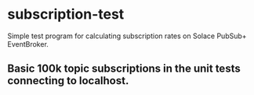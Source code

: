 # subscription-test
Simple test program for calculating subscription rates on Solace PubSub+ EventBroker.

## Basic 100k topic subscriptions in the unit tests connecting to localhost.
